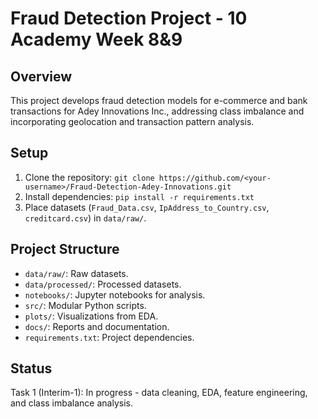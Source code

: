 # Fraud Detection Project - 10 Academy Week 8&9

## Overview
This project develops fraud detection models for e-commerce and bank transactions for Adey Innovations Inc., addressing class imbalance and incorporating geolocation and transaction pattern analysis.

## Setup
1. Clone the repository: `git clone https://github.com/<your-username>/Fraud-Detection-Adey-Innovations.git`
2. Install dependencies: `pip install -r requirements.txt`
3. Place datasets (`Fraud_Data.csv`, `IpAddress_to_Country.csv`, `creditcard.csv`) in `data/raw/`.

## Project Structure
- `data/raw/`: Raw datasets.
- `data/processed/`: Processed datasets.
- `notebooks/`: Jupyter notebooks for analysis.
- `src/`: Modular Python scripts.
- `plots/`: Visualizations from EDA.
- `docs/`: Reports and documentation.
- `requirements.txt`: Project dependencies.

## Status
Task 1 (Interim-1): In progress - data cleaning, EDA, feature engineering, and class imbalance analysis.